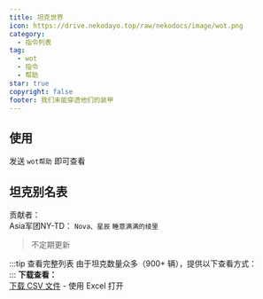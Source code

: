 ```yaml
---
title: 坦克世界
icon: https://drive.nekodayo.top/raw/nekodocs/image/wot.png
category:
  - 指令列表
tag:
  - wot
  - 指令
  - 帮助
star: true
copyright: false
footer: 我们未能穿透他们的装甲
---
```


## **使用**
发送 `wot帮助` 即可查看

## **坦克别名表**
贡献者：  
Asia军团NY-TD：    `Nova、星辰`      `睡意满满的绫里`
> 不定期更新

:::tip 查看完整列表
由于坦克数量众多（900+ 辆），提供以下查看方式：  
:::
**下载查看：**  
[下载 CSV 文件](https://drive.nekodayo.top/raw/nekodocs/坦克世界中英文对照.csv) - 使用 Excel 打开
